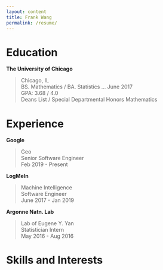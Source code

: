 ```yaml
---
layout: content
title: Frank Wang
permalink: /resume/
---
```


# Education

__The University of Chicago__

> Chicago, IL  
> BS. Mathematics / BA. Statistics ... June 2017  
> GPA: 3.68 / 4.0  
> Deans List / Special Departmental Honors Mathematics  

# Experience

__Google__

> Geo  
> Senior Software Engineer  
> Feb 2019 - Present

__LogMeIn__

> Machine Intelligence  
> Software Engineer  
> June 2017 - Jan 2019

__Argonne Natn. Lab__

> Lab of Eugene Y. Yan  
> Statistician Intern  
> May 2016 - Aug 2016

# Skills and Interests

